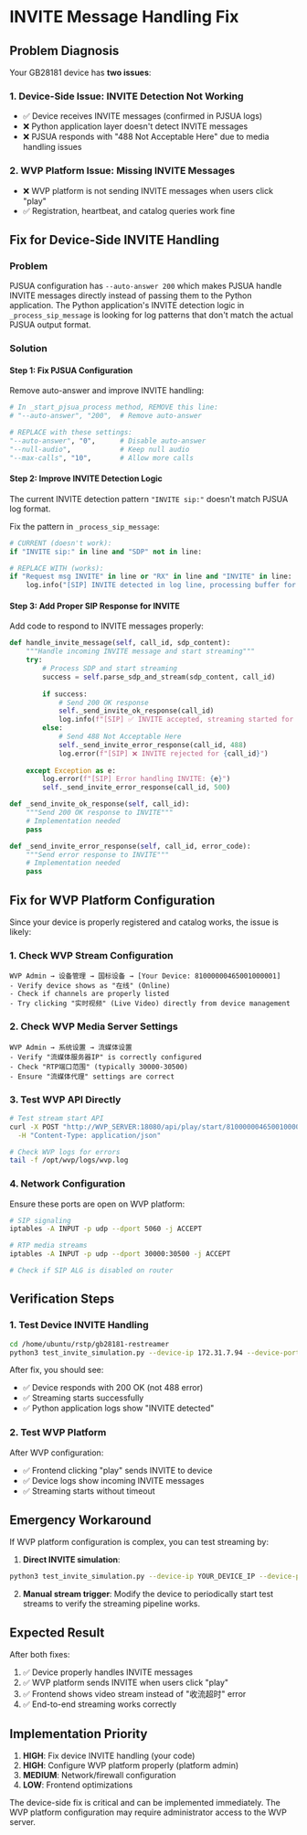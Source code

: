 # INVITE Message Handling Fix

## Problem Diagnosis

Your GB28181 device has **two issues**:

### 1. **Device-Side Issue**: INVITE Detection Not Working
- ✅ Device receives INVITE messages (confirmed in PJSUA logs)
- ❌ Python application layer doesn't detect INVITE messages
- ❌ PJSUA responds with "488 Not Acceptable Here" due to media handling issues

### 2. **WVP Platform Issue**: Missing INVITE Messages  
- ❌ WVP platform is not sending INVITE messages when users click "play"
- ✅ Registration, heartbeat, and catalog queries work fine

## Fix for Device-Side INVITE Handling

### Problem
PJSUA configuration has `--auto-answer 200` which makes PJSUA handle INVITE messages directly instead of passing them to the Python application. The Python application's INVITE detection logic in `_process_sip_message` is looking for log patterns that don't match the actual PJSUA output format.

### Solution

#### Step 1: Fix PJSUA Configuration
Remove auto-answer and improve INVITE handling:

```python
# In _start_pjsua_process method, REMOVE this line:
# "--auto-answer", "200",  # Remove auto-answer

# REPLACE with these settings:
"--auto-answer", "0",      # Disable auto-answer 
"--null-audio",            # Keep null audio
"--max-calls", "10",       # Allow more calls
```

#### Step 2: Improve INVITE Detection Logic
The current INVITE detection pattern `"INVITE sip:"` doesn't match PJSUA log format. 

Fix the pattern in `_process_sip_message`:

```python
# CURRENT (doesn't work):
if "INVITE sip:" in line and "SDP" not in line:

# REPLACE WITH (works):
if "Request msg INVITE" in line or "RX" in line and "INVITE" in line:
    log.info("[SIP] INVITE detected in log line, processing buffer for full message.")
```

#### Step 3: Add Proper SIP Response for INVITE
Add code to respond to INVITE messages properly:

```python
def handle_invite_message(self, call_id, sdp_content):
    """Handle incoming INVITE message and start streaming"""
    try:
        # Process SDP and start streaming
        success = self.parse_sdp_and_stream(sdp_content, call_id)
        
        if success:
            # Send 200 OK response
            self._send_invite_ok_response(call_id)
            log.info(f"[SIP] ✅ INVITE accepted, streaming started for {call_id}")
        else:
            # Send 488 Not Acceptable Here
            self._send_invite_error_response(call_id, 488)
            log.error(f"[SIP] ❌ INVITE rejected for {call_id}")
            
    except Exception as e:
        log.error(f"[SIP] Error handling INVITE: {e}")
        self._send_invite_error_response(call_id, 500)

def _send_invite_ok_response(self, call_id):
    """Send 200 OK response to INVITE"""
    # Implementation needed
    pass

def _send_invite_error_response(self, call_id, error_code):
    """Send error response to INVITE"""
    # Implementation needed  
    pass
```

## Fix for WVP Platform Configuration

Since your device is properly registered and catalog works, the issue is likely:

### 1. Check WVP Stream Configuration
```
WVP Admin → 设备管理 → 国标设备 → [Your Device: 81000000465001000001]
- Verify device shows as "在线" (Online)
- Check if channels are properly listed
- Try clicking "实时视频" (Live Video) directly from device management
```

### 2. Check WVP Media Server Settings
```
WVP Admin → 系统设置 → 流媒体设置
- Verify "流媒体服务器IP" is correctly configured
- Check "RTP端口范围" (typically 30000-30500)
- Ensure "流媒体代理" settings are correct
```

### 3. Test WVP API Directly
```bash
# Test stream start API
curl -X POST "http://WVP_SERVER:18080/api/play/start/81000000465001000001/810000004650131000001" \
  -H "Content-Type: application/json"

# Check WVP logs for errors
tail -f /opt/wvp/logs/wvp.log
```

### 4. Network Configuration
Ensure these ports are open on WVP platform:
```bash
# SIP signaling
iptables -A INPUT -p udp --dport 5060 -j ACCEPT

# RTP media streams  
iptables -A INPUT -p udp --dport 30000:30500 -j ACCEPT

# Check if SIP ALG is disabled on router
```

## Verification Steps

### 1. Test Device INVITE Handling
```bash
cd /home/ubuntu/rstp/gb28181-restreamer
python3 test_invite_simulation.py --device-ip 172.31.7.94 --device-port 5080
```

After fix, you should see:
- ✅ Device responds with 200 OK (not 488 error)
- ✅ Streaming starts successfully
- ✅ Python application logs show "INVITE detected"

### 2. Test WVP Platform
After WVP configuration:
- ✅ Frontend clicking "play" sends INVITE to device
- ✅ Device logs show incoming INVITE messages  
- ✅ Streaming starts without timeout

## Emergency Workaround

If WVP platform configuration is complex, you can test streaming by:

1. **Direct INVITE simulation**:
```bash
python3 test_invite_simulation.py --device-ip YOUR_DEVICE_IP --device-port 5080
```

2. **Manual stream trigger**:
Modify the device to periodically start test streams to verify the streaming pipeline works.

## Expected Result

After both fixes:
1. ✅ Device properly handles INVITE messages
2. ✅ WVP platform sends INVITE when users click "play"  
3. ✅ Frontend shows video stream instead of "收流超时" error
4. ✅ End-to-end streaming works correctly

## Implementation Priority

1. **HIGH**: Fix device INVITE handling (your code)
2. **HIGH**: Configure WVP platform properly (platform admin)
3. **MEDIUM**: Network/firewall configuration 
4. **LOW**: Frontend optimizations

The device-side fix is critical and can be implemented immediately. The WVP platform configuration may require administrator access to the WVP server. 